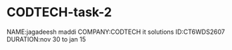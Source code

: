 # CODTECH-task-2
NAME:jagadeesh maddi
COMPANY:CODTECH it solutions
ID:CT6WDS2607
DURATION:nov 30 to jan 15


